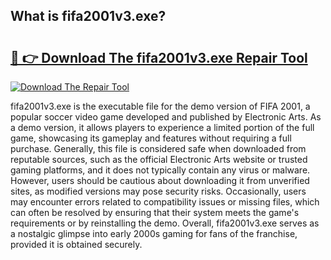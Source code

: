 ## What is fifa2001v3.exe? 

# <h2><a href="https://exedetect.com/download.php?fifa2001v3.exe">🔗 👉 Download The fifa2001v3.exe Repair Tool</a></h2>

[![Download The Repair Tool](https://exedetect.com/download-button.jpg)](https://exedetect.com/download.php?fifa2001v3.exe)

fifa2001v3.exe is the executable file for the demo version of FIFA 2001, a popular soccer video game developed and published by Electronic Arts. As a demo version, it allows players to experience a limited portion of the full game, showcasing its gameplay and features without requiring a full purchase. Generally, this file is considered safe when downloaded from reputable sources, such as the official Electronic Arts website or trusted gaming platforms, and it does not typically contain any virus or malware. However, users should be cautious about downloading it from unverified sites, as modified versions may pose security risks. Occasionally, users may encounter errors related to compatibility issues or missing files, which can often be resolved by ensuring that their system meets the game's requirements or by reinstalling the demo. Overall, fifa2001v3.exe serves as a nostalgic glimpse into early 2000s gaming for fans of the franchise, provided it is obtained securely.